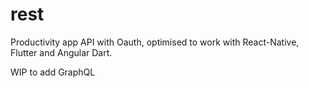 # rest

Productivity app API with Oauth, optimised to work with React-Native, Flutter and Angular Dart. 

WIP to add GraphQL

